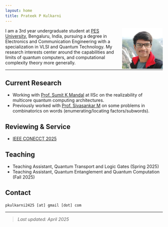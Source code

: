 ```yaml
---
layout: home
title: Prateek P Kulkarni
---
```

<img src="1698818859534.jpg" alt="Profile Photo" style="float:right; width:130px; margin-left:20px;">

I am a 3rd year undergraduate student at [PES University](https://www.pes.edu/), Bengaluru, India, pursuing a degree in Electronics and Communication Engineering with a specialization in VLSI and Quantum Technology. My research interests center around the capabilities and limits of quantum computers, and computational complexity theory more generally.

---

## Current Research
- Working with [Prof. Sumit K Mandal](https://www.csa.iisc.ac.in/~skmandal) at IISc on the realizability of multicore quantum computing architectures.
- Previously worked with [Prof. Sivasankar M](https://staff.pes.edu/nm1802/) on some problems in combinatorics on words (enumerating/locating factors/subwords).

## Reviewing & Service
- [IEEE CONECCT 2025](https://ieee-conecct.org/)

## Teaching
- Teaching Assistant, Quantum Transport and Logic Gates (Spring 2025)
- Teaching Assistant, Quantum Entanglement and Quantum Computation (Fall 2025)

## Contact
`pkulkarni2425 [at] gmail [dot] com`

---

> *Last updated: April 2025*
